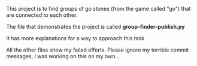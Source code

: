 This project is to find groups of go stones (from the game called "go") that are connected to each other.

The file that demonstrates the project is called **group-finder-publish.py**

It has more explanations for a way to approach this task



All the other files show my failed efforts. Please ignore my terrible commit messages, I was working on this on my own...
